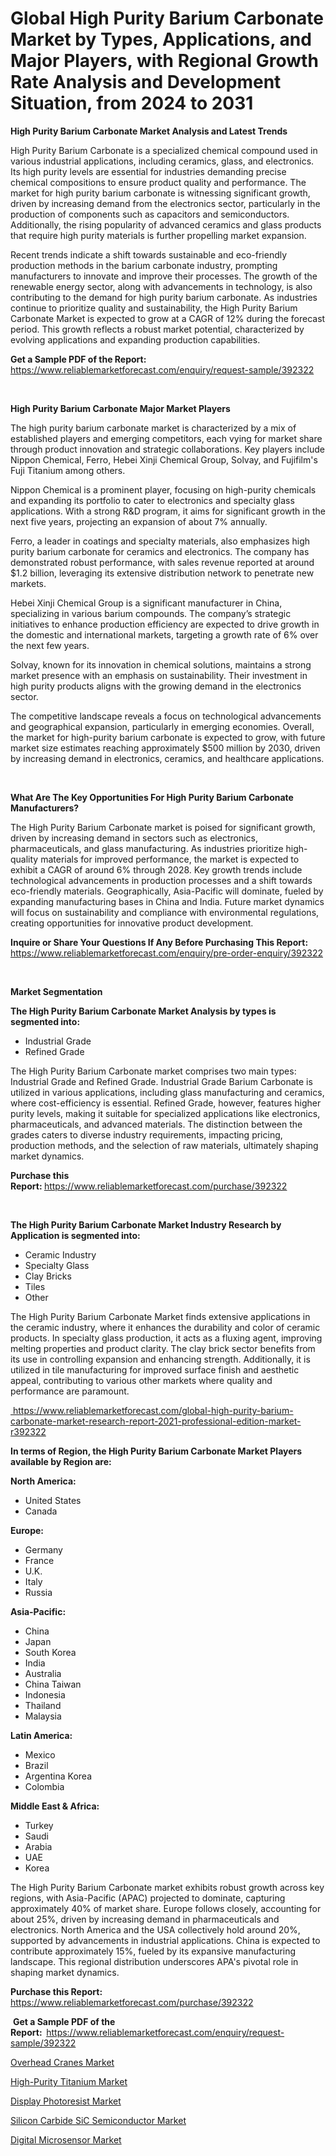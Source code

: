 <p><h1>Global High Purity Barium Carbonate Market by Types, Applications, and Major Players, with Regional Growth Rate Analysis and Development Situation, from 2024 to 2031</h1></p><p><strong>High Purity Barium Carbonate Market Analysis and Latest Trends</strong></p>
<p><p>High Purity Barium Carbonate is a specialized chemical compound used in various industrial applications, including ceramics, glass, and electronics. Its high purity levels are essential for industries demanding precise chemical compositions to ensure product quality and performance. The market for high purity barium carbonate is witnessing significant growth, driven by increasing demand from the electronics sector, particularly in the production of components such as capacitors and semiconductors. Additionally, the rising popularity of advanced ceramics and glass products that require high purity materials is further propelling market expansion.</p><p>Recent trends indicate a shift towards sustainable and eco-friendly production methods in the barium carbonate industry, prompting manufacturers to innovate and improve their processes. The growth of the renewable energy sector, along with advancements in technology, is also contributing to the demand for high purity barium carbonate. As industries continue to prioritize quality and sustainability, the High Purity Barium Carbonate Market is expected to grow at a CAGR of 12% during the forecast period. This growth reflects a robust market potential, characterized by evolving applications and expanding production capabilities.</p></p>
<p><strong>Get a Sample PDF of the Report:&nbsp;</strong> <a href="https://www.reliablemarketforecast.com/enquiry/request-sample/392322?utm_campaign=1159&utm_medium=2&utm_source=Github&utm_content=ia&utm_term=26102024&utm_id=high-purity-barium-carbonate">https://www.reliablemarketforecast.com/enquiry/request-sample/392322</a></p>
<p>&nbsp;</p>
<p><strong>High Purity Barium Carbonate Major Market Players</strong></p>
<p><p>The high purity barium carbonate market is characterized by a mix of established players and emerging competitors, each vying for market share through product innovation and strategic collaborations. Key players include Nippon Chemical, Ferro, Hebei Xinji Chemical Group, Solvay, and Fujifilm's Fuji Titanium among others. </p><p>Nippon Chemical is a prominent player, focusing on high-purity chemicals and expanding its portfolio to cater to electronics and specialty glass applications. With a strong R&D program, it aims for significant growth in the next five years, projecting an expansion of about 7% annually.</p><p>Ferro, a leader in coatings and specialty materials, also emphasizes high purity barium carbonate for ceramics and electronics. The company has demonstrated robust performance, with sales revenue reported at around $1.2 billion, leveraging its extensive distribution network to penetrate new markets.</p><p>Hebei Xinji Chemical Group is a significant manufacturer in China, specializing in various barium compounds. The company’s strategic initiatives to enhance production efficiency are expected to drive growth in the domestic and international markets, targeting a growth rate of 6% over the next few years.</p><p>Solvay, known for its innovation in chemical solutions, maintains a strong market presence with an emphasis on sustainability. Their investment in high purity products aligns with the growing demand in the electronics sector.</p><p>The competitive landscape reveals a focus on technological advancements and geographical expansion, particularly in emerging economies. Overall, the market for high-purity barium carbonate is expected to grow, with future market size estimates reaching approximately $500 million by 2030, driven by increasing demand in electronics, ceramics, and healthcare applications.</p></p>
<p>&nbsp;</p>
<p><strong>What Are The Key Opportunities For High Purity Barium Carbonate Manufacturers?</strong></p>
<p><p>The High Purity Barium Carbonate market is poised for significant growth, driven by increasing demand in sectors such as electronics, pharmaceuticals, and glass manufacturing. As industries prioritize high-quality materials for improved performance, the market is expected to exhibit a CAGR of around 6% through 2028. Key growth trends include technological advancements in production processes and a shift towards eco-friendly materials. Geographically, Asia-Pacific will dominate, fueled by expanding manufacturing bases in China and India. Future market dynamics will focus on sustainability and compliance with environmental regulations, creating opportunities for innovative product development.</p></p>
<p><strong>Inquire or Share Your Questions If Any Before Purchasing This Report:</strong> <a href="https://www.reliablemarketforecast.com/enquiry/pre-order-enquiry/392322?utm_campaign=1159&utm_medium=2&utm_source=Github&utm_content=ia&utm_term=26102024&utm_id=high-purity-barium-carbonate">https://www.reliablemarketforecast.com/enquiry/pre-order-enquiry/392322</a></p>
<p>&nbsp;</p>
<p><strong>Market Segmentation</strong></p>
<p><strong>The High Purity Barium Carbonate Market Analysis by types is segmented into:</strong></p>
<p><ul><li>Industrial Grade</li><li>Refined Grade</li></ul></p>
<p><p>The High Purity Barium Carbonate market comprises two main types: Industrial Grade and Refined Grade. Industrial Grade Barium Carbonate is utilized in various applications, including glass manufacturing and ceramics, where cost-efficiency is essential. Refined Grade, however, features higher purity levels, making it suitable for specialized applications like electronics, pharmaceuticals, and advanced materials. The distinction between the grades caters to diverse industry requirements, impacting pricing, production methods, and the selection of raw materials, ultimately shaping market dynamics.</p></p>
<p><strong>Purchase this Report:&nbsp;</strong><a href="https://www.reliablemarketforecast.com/purchase/392322?utm_campaign=1159&utm_medium=2&utm_source=Github&utm_content=ia&utm_term=26102024&utm_id=high-purity-barium-carbonate">https://www.reliablemarketforecast.com/purchase/392322</a></p>
<p>&nbsp;</p>
<p><strong>The High Purity Barium Carbonate Market Industry Research by Application is segmented into:</strong></p>
<p><ul><li>Ceramic Industry</li><li>Specialty Glass</li><li>Clay Bricks</li><li>Tiles</li><li>Other</li></ul></p>
<p><p>The High Purity Barium Carbonate Market finds extensive applications in the ceramic industry, where it enhances the durability and color of ceramic products. In specialty glass production, it acts as a fluxing agent, improving melting properties and product clarity. The clay brick sector benefits from its use in controlling expansion and enhancing strength. Additionally, it is utilized in tile manufacturing for improved surface finish and aesthetic appeal, contributing to various other markets where quality and performance are paramount.</p></p>
<p><a href="https://www.reliablemarketforecast.com/global-high-purity-barium-carbonate-market-research-report-2021-professional-edition-market-r392322?utm_campaign=1159&utm_medium=2&utm_source=Github&utm_content=ia&utm_term=26102024&utm_id=high-purity-barium-carbonate">&nbsp;https://www.reliablemarketforecast.com/global-high-purity-barium-carbonate-market-research-report-2021-professional-edition-market-r392322</a></p>
<p><strong>In terms of Region, the High Purity Barium Carbonate Market Players available by Region are:</strong></p>
<p>
    <p> <strong> North America: </strong>
        <ul>
            <li>United States</li>
            <li>Canada</li>
        </ul>
        </p> 
    <p> <strong> Europe: </strong>
        <ul>
            <li>Germany</li>
            <li>France</li>
            <li>U.K.</li>
            <li>Italy</li>
            <li>Russia</li>
        </ul>
        </p> 
    <p> <strong> Asia-Pacific: </strong>
        <ul>
            <li>China</li>
            <li>Japan</li>
            <li>South Korea</li>
            <li>India</li>
            <li>Australia</li>
            <li>China Taiwan</li>
            <li>Indonesia</li>
            <li>Thailand</li>
            <li>Malaysia</li>
        </ul>
        </p> 
    <p> <strong> Latin America: </strong>
        <ul>
            <li>Mexico</li>
            <li>Brazil</li>
            <li>Argentina Korea</li>
            <li>Colombia</li>
        </ul>
        </p> 
    <p> <strong> Middle East & Africa: </strong>
        <ul>
            <li>Turkey</li>
            <li>Saudi</li>
            <li>Arabia</li>
            <li>UAE</li>
            <li>Korea</li>
        </ul>
    </p>
    </p>
<p><p>The High Purity Barium Carbonate market exhibits robust growth across key regions, with Asia-Pacific (APAC) projected to dominate, capturing approximately 40% of market share. Europe follows closely, accounting for about 25%, driven by increasing demand in pharmaceuticals and electronics. North America and the USA collectively hold around 20%, supported by advancements in industrial applications. China is expected to contribute approximately 15%, fueled by its expansive manufacturing landscape. This regional distribution underscores APA's pivotal role in shaping market dynamics.</p></p>
<p><strong>Purchase this Report: </strong><a href="https://www.reliablemarketforecast.com/purchase/392322?utm_campaign=1159&utm_medium=2&utm_source=Github&utm_content=ia&utm_term=26102024&utm_id=high-purity-barium-carbonate">https://www.reliablemarketforecast.com/purchase/392322</a></p>
<p>&nbsp;<strong>Get a Sample PDF of the Report:&nbsp;&nbsp;</strong><a href="https://www.reliablemarketforecast.com/enquiry/request-sample/392322?utm_campaign=1159&utm_medium=2&utm_source=Github&utm_content=ia&utm_term=26102024&utm_id=high-purity-barium-carbonate">https://www.reliablemarketforecast.com/enquiry/request-sample/392322</a></p>
<p><strong></strong></p>
<p><p><a href="https://issuu.com/reportprime-2/docs/overhead-cranes-market-size-2030.pp_c164489c5729ee?utm_campaign=1159&utm_medium=2&utm_source=Github&utm_content=ia&utm_term=26102024&utm_id=high-purity-barium-carbonate">Overhead Cranes Market</a></p><p><a href="https://github.com/mickahmaland/Market-Research-Report-List-1/blob/main/high-purity-titanium-market.md?utm_campaign=1159&utm_medium=2&utm_source=Github&utm_content=ia&utm_term=26102024&utm_id=high-purity-barium-carbonate">High-Purity Titanium Market</a></p><p><a href="https://github.com/chantekestenmo/Market-Research-Report-List-1/blob/main/display-photoresist-market.md?utm_campaign=1159&utm_medium=2&utm_source=Github&utm_content=ia&utm_term=26102024&utm_id=high-purity-barium-carbonate">Display Photoresist Market</a></p><p><a href="https://www.linkedin.com/pulse/silicon-carbide-sic-semiconductor-industry-resonance-121-yo40e?utm_campaign=1159&utm_medium=2&utm_source=Github&utm_content=ia&utm_term=26102024&utm_id=high-purity-barium-carbonate">Silicon Carbide SiC Semiconductor Market</a></p><p><a href="https://www.linkedin.com/pulse/digital-microsensor-market-overview-forecast-2024-2031-detailed-uduue?utm_campaign=1159&utm_medium=2&utm_source=Github&utm_content=ia&utm_term=26102024&utm_id=high-purity-barium-carbonate">Digital Microsensor Market</a></p></p>